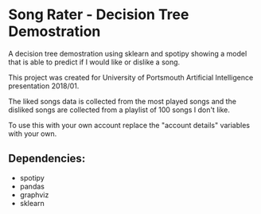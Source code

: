 # Song Rater - Decision Tree Demostration

A decision tree demostration using sklearn and spotipy showing a model that is able to predict if I would like or dislike a song.

This project was created for University of Portsmouth Artificial Intelligence presentation 2018/01.

The liked songs data is collected from the most played songs and the disliked songs are collected from a playlist of 100 songs I don't like.

To use this with your own account replace the "account details" variables with your own.

## Dependencies:

+ spotipy
+ pandas
+ graphviz
+ sklearn

